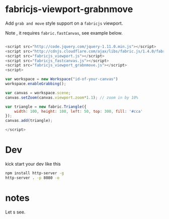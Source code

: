# fabricjs-viewport-grabnmove

Add `grab and move` style support on a `fabricjs` viewport.

Note , it requires `fabric.fastCanvas`, see example below.

```js

<script src="http://code.jquery.com/jquery-1.11.0.min.js"></script>
<script src="http://cdnjs.cloudflare.com/ajax/libs/fabric.js/1.4.0/fabric.min.js"></script>
<script src="fabricjs_viewport.js"></script>
<script src="fabricjs_fastcanvas.js"></script>
<script src="fabricjs_viewport_grabnmove.js"></script>
<script>

var workspace = new Workspace("id-of-your-canvas")
workspace.enableGrabbing();

var canvas = workspace.scene;
canvas.setZoom(canvas.viewport.zoom*1.1); // zoom in by 10%

var triangle = new fabric.Triangle({
    width: 100, height: 100, left: 50, top: 300, fill: '#cca'
});
canvas.add(triangle);

</script>

```

# Dev

kick start your dev like this

```bash
npm install http-server -g
http-server . -p 8080 -o
```


# notes

Let s see.
